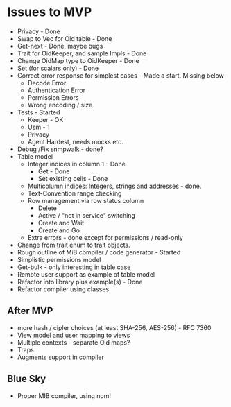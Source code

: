 # Issues to MVP

* Privacy - Done
* Swap to Vec for Oid table - Done
* Get-next - Done, maybe bugs
* Trait for OidKeeper, and sample Impls - Done
* Change OidMap type to OidKeeper - Done
* Set (for scalars only) - Done
* Correct error response for simplest cases - Made a start. Missing below
  * Decode Error
  * Authentication Error
  * Permission Errors
  * Wrong encoding / size
* Tests - Started
  * Keeper - OK
  * Usm - 1
  * Privacy
  * Agent  Hardest, needs mocks etc.
* Debug /Fix snmpwalk  - done?
* Table model
  * Integer indices in column 1 - Done
    * Get - Done
    * Set existing cells - Done
  * Multicolumn indices: Integers, strings and addresses - done.
  * Text-Convention range checking
  * Row management via row status column
    * Delete
    * Active / "not in service" switching
    * Create and Wait
    * Create and Go
  * Extra errors - done except for permissions / read-only
* Change from trait enum to trait objects.
* Rough outline of MiB compiler / code generator - Started
* Simplistic permissions model
* Get-bulk - only interesting in table case
* Remote user support as example of table model
* Refactor into library plus example(s) - Done
* Refactor compiler using classes

## After MVP

* more hash / cipler choices (at least SHA-256, AES-256) - RFC 7360
* View model and user mapping to views
* Multiple contexts - separate Oid maps?
* Traps
* Augments support in compiler

## Blue Sky

* Proper MIB compiler, using nom!
